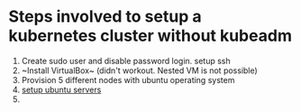 # Steps involved to setup a kubernetes cluster without kubeadm
1. Create sudo user and disable password login. setup ssh
2. ~Install VirtualBox~ (didn't workout. Nested VM is not possible)
3. Provision 5 different nodes with ubuntu operating system
4. [setup ubuntu servers](./steps/server-setup-ubuntu.md)
5. 